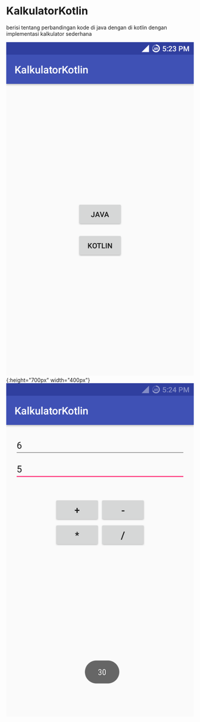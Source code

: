 # KalkulatorKotlin
berisi tentang perbandingan kode di java dengan di kotlin dengan implementasi kalkulator sederhana

![Main Menu](https://github.com/karindralinux/KalkulatorKotlin/blob/master/Screenshot_20180512-172346.png){:height="700px" width="400px"}
![Kalkulator](https://github.com/karindralinux/KalkulatorKotlin/blob/master/Screenshot_20180512-172405.png)
